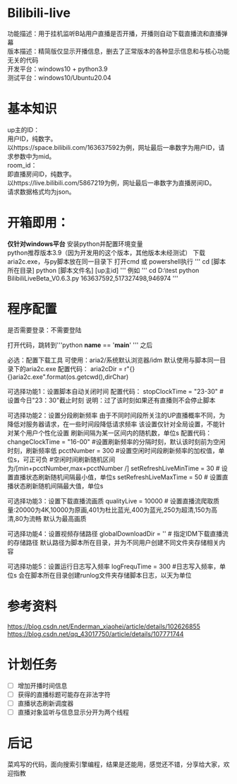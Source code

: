 # Bilibili-live
功能描述：用于挂机监听B站用户直播是否开播，开播则自动下载直播流和直播弹幕    
版本描述：精简版仅显示开播信息，删去了正常版本的各种显示信息和与核心功能无关的代码    
开发平台：windows10 + python3.9    
测试平台：windows10/Ubuntu20.04    

# 基本知识  
up主的ID：  
	用户ID，纯数字。  
	以https://space.bilibili.com/163637592为例，网址最后一串数字为用户ID，请求参数中为mid。  
room_id：  
	即直播房间ID，纯数字。  
	以https://live.bilibili.com/5867219为例，网址最后一串数字为直播房间ID。  
请求数据格式均为json。

# 开箱即用：
**仅针对windows平台**
	安装python并配置环境变量    
	python推荐版本3.9（因为开发用的这个版本，其他版本未经测试）
	下载aria2c.exe，与py脚本放在同一目录下
	打开cmd 或 powershell执行
	'''
	cd [脚本所在目录]
	python [脚本文件名] [up主id]
	'''
	例如
	'''
	cd D:\test
	python BilibiliLiveBeta_V0.6.3.py 163637592,517327498,946974
	'''
# 程序配置
是否需要登录：不需要登陆

打开代码，跳转到'''python
  __name__ == '__main__'
  ''' 之后
  
必选：配置下载工具
	可使用：aria2/系统默认浏览器/idm
	默认使用与脚本同一目录下的aria2c.exe
	配置代码：
		aria2cDir = r"{}{}aria2c.exe".format(os.getcwd(),dirChar)

可选择功能1：设置脚本自动关闭时间
	配置代码：
		stopClockTime = "23-30" #设置今日"23：30"截止时刻
	说明：过了该时刻如果还有直播则不会停止脚本

可选择功能2：设置分段刷新频率
	由于不同时间段所关注的UP直播概率不同，为降低对服务器请求，在一些时间段降低请求频率
	该设置仅针对全局设置，不能针对某个用户个性化设置
	刷新间隔为某一区间内的随机数，单位s
	配置代码：
		changeClockTime = "16-00" #设置刷新频率的分隔时刻，默认该时刻前为空闲时刻，刷新频率低
		pcctNumber = 300    #设置空闲时间段刷新频率的加权值，单位s，可正可负
		#空闲时间刷新随机区间为/[min+pcctNumber,max+pcctNumber /]
		setRefreshLiveMinTime = 30  # 设置直播状态刷新随机间隔最小值，单位s
		setRefreshLiveMaxTime = 50  # 设置直播状态刷新随机间隔最大值，单位s
    
 可选择功能3：设置下载直播流画质
	qualityLive = 10000  # 设置直播流爬取质量:20000为4K,10000为原画,401为杜比蓝光,400为蓝光,250为超清,150为高清,80为流畅
	默认为最高画质
    
 可选择功能4：设置视频存储路径
	globalDownloadDir = ''  # 指定IDM下载直播流的存储路径
	默认路径为脚本所在目录，并为不同用户创建不同文件夹存储相关内容
    
 可选择功能5：设置运行日志写入频率
	logFrequTime = 300   #日志写入频率，单位s
	会在脚本所在目录创建runlog文件夹存储脚本日志，以天为单位
    
# 参考资料
  https://blog.csdn.net/Enderman_xiaohei/article/details/102626855
  https://blog.csdn.net/qq_43017750/article/details/107771744
  
# 计划任务
- [ ] 增加开播时间信息
- [ ] 获得的直播标题可能存在非法字符
- [ ] 直播状态刷新调度器
- [ ] 直播对象监听与信息显示分开为两个线程

# 后记
  菜鸡写的代码，面向搜索引擎编程，结果是还能用，感觉还不错，分享给大家，欢迎指教
